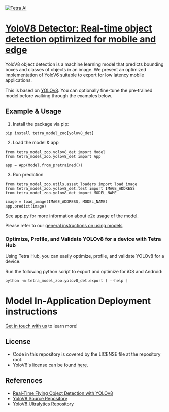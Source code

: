 [![Tetra AI](https://tetra.ai/img/logo.svg)](https://tetra.ai/)

# [YoloV8 Detector: Real-time object detection optimized for mobile and edge](https://tetraai.com/model-zoo/yolov8_det)

YoloV8 object detection is a machine learning model that predicts bounding boxes and classes of objects in an image.
We present an optimized implementation of YoloV6 suitable to export for low latency mobile applications.

This is based on [YOLOv8](https://docs.ultralytics.com/tasks/detect/). You can optionally
fine-tune the pre-trained model before walking through the examples below.

## Example & Usage

1. Install the package via pip:
```
pip install tetra_model_zoo[yolov8_det]
```

2. Load the model & app
```
from tetra_model_zoo.yolov8_det import Model
from tetra_model_zoo.yolov8_det import App

app = App(Model.from_pretrained())
```

3. Run prediction
```
from tetra_model_zoo.utils.asset_loaders import load_image
from tetra_model_zoo.yolov8_det.test import IMAGE_ADDRESS
from tetra_model_zoo.yolov8_det import MODEL_NAME

image = load_image(IMAGE_ADDRESS, MODEL_NAME)
app.predict(image)
```

See [app.py](../yolo/app.py#L73) for more information about e2e usage of the model.

Please refer to our [general instructions on using models](../../#tetra-model-zoo)

### Optimize, Profile, and Validate YOLOv8 for a device with Tetra Hub
Using Tetra Hub, you can easily optimize, profile, and validate YOLOv8 for a device.

Run the following python script to export and optimize for iOS and Android:
```
python -m tetra_model_zoo.yolov8_det.export [ --help ]
```

# Model In-Application Deployment instructions
<a href="mailto:support@tetra.ai?subject=Request Access for Tetra Hub&body=Interest in using YOLOv8 in model zoo for deploying on-device.">Get in touch with us</a> to learn more!

## License
- Code in this repository is covered by the LICENSE file at the repository root.
- YoloV6's license can be found [here](https://github.com/meituan/YOLOv8/blob/47625514e7480706a46ff3c0cd0252907ac12f22/LICENSE).

## References
* [Real-Time Flying Object Detection with YOLOv8](https://arxiv.org/abs/2305.09972)
* [YoloV8 Source Repository](https://github.com/ultralytics/ultralytics/tree/main/ultralytics/models/yolo/detect)
* [YoloV8 Ultralytics Repository](https://docs.ultralytics.com/tasks/detect)
